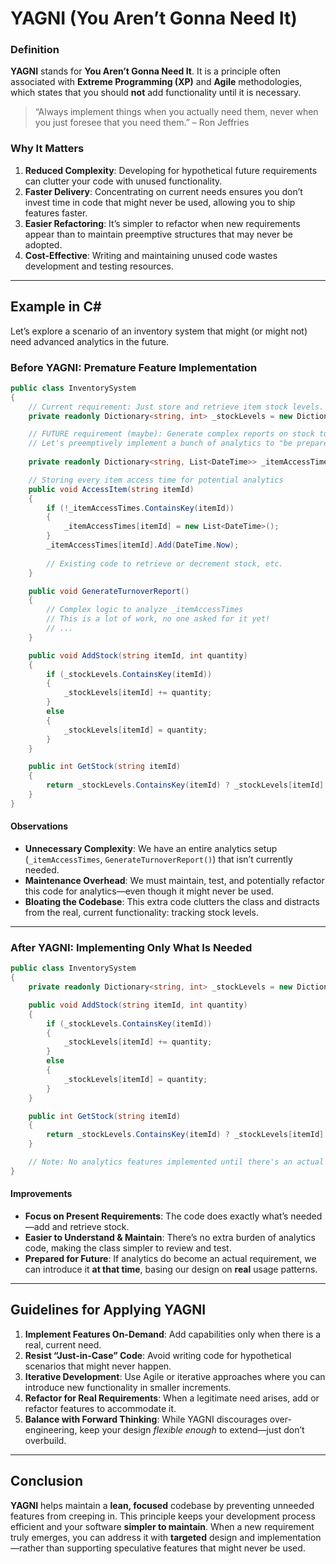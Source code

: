 # YAGNI (You Aren’t Gonna Need It)

### Definition

**YAGNI** stands for **You Aren’t Gonna Need It**. It is a principle often associated with **Extreme Programming (XP)** and **Agile** methodologies, which states that you should **not** add functionality until it is necessary.

> “Always implement things when you actually need them, never when you just foresee that you need them.” – Ron Jeffries

### Why It Matters

1. **Reduced Complexity**: Developing for hypothetical future requirements can clutter your code with unused functionality.  
2. **Faster Delivery**: Concentrating on current needs ensures you don’t invest time in code that might never be used, allowing you to ship features faster.  
3. **Easier Refactoring**: It’s simpler to refactor when new requirements appear than to maintain preemptive structures that may never be adopted.  
4. **Cost-Effective**: Writing and maintaining unused code wastes development and testing resources.

---

## Example in C#

Let’s explore a scenario of an inventory system that might (or might not) need advanced analytics in the future.

### Before YAGNI: Premature Feature Implementation

```csharp
public class InventorySystem
{
    // Current requirement: Just store and retrieve item stock levels.
    private readonly Dictionary<string, int> _stockLevels = new Dictionary<string, int>();

    // FUTURE requirement (maybe): Generate complex reports on stock turnover.
    // Let's preemptively implement a bunch of analytics to "be prepared."
    
    private readonly Dictionary<string, List<DateTime>> _itemAccessTimes = new Dictionary<string, List<DateTime>>();

    // Storing every item access time for potential analytics
    public void AccessItem(string itemId)
    {
        if (!_itemAccessTimes.ContainsKey(itemId))
        {
            _itemAccessTimes[itemId] = new List<DateTime>();
        }
        _itemAccessTimes[itemId].Add(DateTime.Now);
        
        // Existing code to retrieve or decrement stock, etc.
    }

    public void GenerateTurnoverReport()
    {
        // Complex logic to analyze _itemAccessTimes
        // This is a lot of work, no one asked for it yet!
        // ...
    }

    public void AddStock(string itemId, int quantity)
    {
        if (_stockLevels.ContainsKey(itemId))
        {
            _stockLevels[itemId] += quantity;
        }
        else
        {
            _stockLevels[itemId] = quantity;
        }
    }

    public int GetStock(string itemId)
    {
        return _stockLevels.ContainsKey(itemId) ? _stockLevels[itemId] : 0;
    }
}
```

#### Observations

- **Unnecessary Complexity**: We have an entire analytics setup (`_itemAccessTimes`, `GenerateTurnoverReport()`) that isn’t currently needed.  
- **Maintenance Overhead**: We must maintain, test, and potentially refactor this code for analytics—even though it might never be used.  
- **Bloating the Codebase**: This extra code clutters the class and distracts from the real, current functionality: tracking stock levels.

---

### After YAGNI: Implementing Only What Is Needed

```csharp
public class InventorySystem
{
    private readonly Dictionary<string, int> _stockLevels = new Dictionary<string, int>();

    public void AddStock(string itemId, int quantity)
    {
        if (_stockLevels.ContainsKey(itemId))
        {
            _stockLevels[itemId] += quantity;
        }
        else
        {
            _stockLevels[itemId] = quantity;
        }
    }

    public int GetStock(string itemId)
    {
        return _stockLevels.ContainsKey(itemId) ? _stockLevels[itemId] : 0;
    }

    // Note: No analytics features implemented until there's an actual requirement.
}
```

#### Improvements

- **Focus on Present Requirements**: The code does exactly what’s needed—add and retrieve stock.  
- **Easier to Understand & Maintain**: There’s no extra burden of analytics code, making the class simpler to review and test.  
- **Prepared for Future**: If analytics do become an actual requirement, we can introduce it **at that time**, basing our design on **real** usage patterns.

---

## Guidelines for Applying YAGNI

1. **Implement Features On-Demand**: Add capabilities only when there is a real, current need.  
2. **Resist “Just-in-Case” Code**: Avoid writing code for hypothetical scenarios that might never happen.  
3. **Iterative Development**: Use Agile or iterative approaches where you can introduce new functionality in smaller increments.  
4. **Refactor for Real Requirements**: When a legitimate need arises, add or refactor features to accommodate it.  
5. **Balance with Forward Thinking**: While YAGNI discourages over-engineering, keep your design *flexible enough* to extend—just don’t overbuild.

---

## Conclusion

**YAGNI** helps maintain a **lean, focused** codebase by preventing unneeded features from creeping in. This principle keeps your development process efficient and your software **simpler to maintain**. When a new requirement truly emerges, you can address it with **targeted** design and implementation—rather than supporting speculative features that might never be used.
